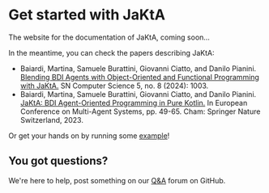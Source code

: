 # Get started with JaKtA
The website for the documentation of JaKtA, coming soon...

In the meantime, you can check the papers describing JaKtA:

- Baiardi, Martina, Samuele Burattini, Giovanni Ciatto, and Danilo Pianini. [Blending BDI Agents with Object-Oriented and Functional Programming with JaKtA.](https://doi.org/10.1007/s42979-024-03244-y) SN Computer Science 5, no. 8 (2024): 1003. 
- Baiardi, Martina, Samuele Burattini, Giovanni Ciatto, and Danilo Pianini. [JaKtA: BDI Agent-Oriented Programming in Pure Kotlin.](https://doi.org/10.1007/978-3-031-43264-4_4) In European Conference on Multi-Agent Systems, pp. 49-65. Cham: Springer Nature Switzerland, 2023.

Or get your hands on by running some [example](https://github.com/jakta-bdi/jakta-examples)!

## You got questions? 
We're here to help, post something on our [Q&A](https://github.com/orgs/jakta-bdi/discussions/categories/q-a) forum on GitHub.
